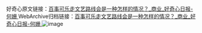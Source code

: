 好奇心原文链接：[百事可乐走文艺路线会是一种怎样的情况？_商业_好奇心日报-何姗 ](https://www.qdaily.com/articles/10740.html)
WebArchive归档链接：[百事可乐走文艺路线会是一种怎样的情况？_商业_好奇心日报-何姗 ](http://web.archive.org/web/20190623163157/https://www.qdaily.com/articles/10740.html)
![image](http://ww3.sinaimg.cn/large/007d5XDply1g3wg2mulukj30u03du1kx)